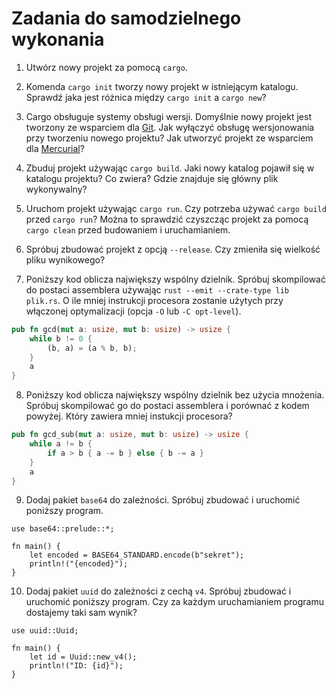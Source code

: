 # Zadania do samodzielnego wykonania

1. Utwórz nowy projekt za pomocą `cargo`.

2. Komenda `cargo init` tworzy nowy projekt w istniejącym katalogu. Sprawdź jaka jest różnica między
   `cargo init` a `cargo new`?

3. Cargo obsługuje systemy obsługi wersji. Domyślnie nowy projekt jest tworzony ze wsparciem dla
   [Git](https://git-scm.com). Jak wyłączyć obsługę wersjonowania przy tworzeniu nowego projektu?
   Jak utworzyć projekt ze wsparciem dla [Mercurial](https://www.mercurial-scm.org)?

4. Zbuduj projekt używając `cargo build`. Jaki nowy katalog pojawił się w katalogu projektu? Co
   zwiera? Gdzie znajduje się główny plik wykonywalny?

5. Uruchom projekt używając `cargo run`. Czy potrzeba używać `cargo build` przed `cargo run`? Można
   to sprawdzić czyszcząc projekt za pomocą `cargo clean` przed budowaniem i uruchamianiem.

6. Spróbuj zbudować projekt z opcją `--release`. Czy zmieniła się wielkość pliku wynikowego?

7. Poniższy kod oblicza największy wspólny dzielnik. Spróbuj skompilować do postaci assemblera
   używając `rust --emit --crate-type lib plik.rs`. O ile mniej instrukcji procesora zostanie
   użytych przy włączonej optymalizacji (opcja `-O` lub `-C opt-level`).

```rust
pub fn gcd(mut a: usize, mut b: usize) -> usize {
    while b != 0 {
        (b, a) = (a % b, b);
    }
    a
}
```

8. Poniższy kod oblicza największy wspólny dzielnik bez użycia mnożenia. Spróbuj skompilować go do postaci assemblera i porównać z kodem powyżej. Który zawiera mniej instukcji procesora?

```rust
pub fn gcd_sub(mut a: usize, mut b: usize) -> usize {
    while a != b {
        if a > b { a -= b } else { b -= a }
    }
    a
}
```

9. Dodaj pakiet `base64` do zależności. Spróbuj zbudować i uruchomić poniższy program.

```rust,ignore
use base64::prelude::*;

fn main() {
    let encoded = BASE64_STANDARD.encode(b"sekret");
    println!("{encoded}");
}
```

10. Dodaj pakiet `uuid` do zależności z cechą `v4`. Spróbuj zbudować i uruchomić poniższy program.
   Czy za każdym uruchamianiem programu dostajemy taki sam wynik?

```rust,ignore
use uuid::Uuid;

fn main() {
    let id = Uuid::new_v4();
    println!("ID: {id}");
}
```
